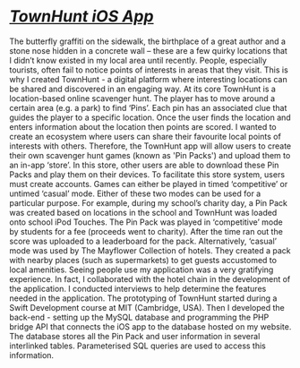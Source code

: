 # [_TownHunt iOS App_](https://github.com/alvin-martin-lee/TownHunt "TownHunt Code on GitHub")
The butterfly graffiti on the sidewalk, the birthplace of a great author and a stone nose hidden in a concrete wall – these are a few quirky locations that I didn’t know existed in my local area until recently. People, especially tourists, often fail to notice points of interests in areas that they visit. This is why I created TownHunt - a digital platform where interesting locations can be shared and discovered in an engaging way. 
At its core TownHunt is a location-based online scavenger hunt. The player has to move around a certain area (e.g. a park) to find ‘Pins’. Each pin has an associated clue that guides the player to a specific location. Once the user finds the location and enters information about the location then points are scored.
I wanted to create an ecosystem where users can share their favourite local points of interests with others. Therefore, the TownHunt app will allow users to create their own scavenger hunt games (known as 'Pin Packs') and upload them to an in-app ‘store’. In this store, other users are able to download these Pin Packs and play them on their devices. To facilitate this store system, users must create accounts.
Games can either be played in timed ‘competitive’ or untimed ‘casual’ mode. Either of these two modes can be used for a particular purpose. For example, during my school’s charity day, a Pin Pack was created based on locations in the school and TownHunt was loaded onto school iPod Touches. The Pin Pack was played in ‘competitive’ mode by students for a fee (proceeds went to charity). After the time ran out the score was uploaded to a leaderboard for the pack. Alternatively, ‘casual’ mode was used by The Mayflower Collection of hotels. They created a pack with nearby places (such as supermarkets) to get guests accustomed to local amenities. Seeing people use my application was a very gratifying experience.
In fact, I collaborated with the hotel chain in the development of the application. I conducted interviews to help determine the features needed in the application. The prototyping of TownHunt started during a Swift Development course at MIT (Cambridge, USA). Then I developed the back-end - setting up the MySQL database and programming the PHP bridge API that connects the iOS app to the database hosted on my website. The database stores all the Pin Pack and user information in several interlinked tables. Parameterised SQL queries are used to access this information.
